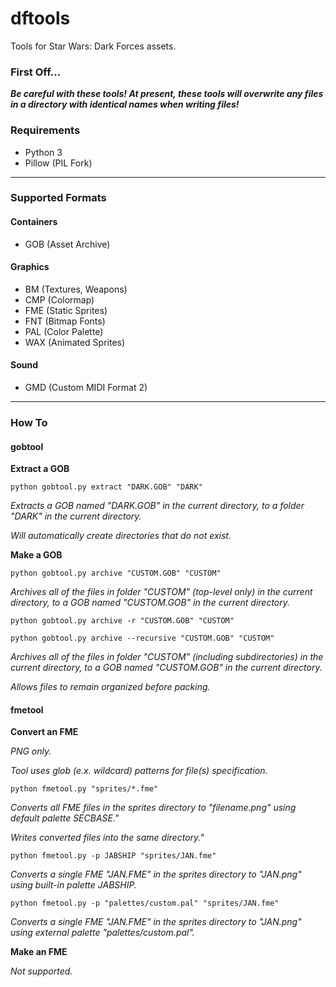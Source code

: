 # dftools
Tools for Star Wars: Dark Forces assets.

### First Off...
***Be careful with these tools! At present, these tools will overwrite any files in a directory with identical names when writing files!***

### Requirements
* Python 3
* Pillow (PIL Fork)

***

### Supported Formats

#### Containers
* GOB (Asset Archive)

#### Graphics
* BM (Textures, Weapons)
* CMP (Colormap)
* FME (Static Sprites)
* FNT (Bitmap Fonts)
* PAL (Color Palette)
* WAX (Animated Sprites)

#### Sound
* GMD (Custom MIDI Format 2)

***

### How To

#### gobtool
**Extract a GOB**

`python gobtool.py extract "DARK.GOB" "DARK"`

*Extracts a GOB named "DARK.GOB" in the current directory, to a folder "DARK" in the current directory.*

*Will automatically create directories that do not exist.*

**Make a GOB**

`python gobtool.py archive "CUSTOM.GOB" "CUSTOM"`

*Archives all of the files in folder "CUSTOM" (top-level only) in the current directory, to a GOB named "CUSTOM.GOB" in the current directory.*

`python gobtool.py archive -r "CUSTOM.GOB" "CUSTOM"`

`python gobtool.py archive --recursive "CUSTOM.GOB" "CUSTOM"`

*Archives all of the files in folder "CUSTOM" (including subdirectories) in the current directory, to a GOB named "CUSTOM.GOB" in the current directory.*

*Allows files to remain organized before packing.*

#### fmetool
**Convert an FME**

*PNG only.*

*Tool uses glob (e.x. wildcard) patterns for file(s) specification.*

`python fmetool.py "sprites/*.fme"`

*Converts all FME files in the sprites directory to "filename.png" using default palette SECBASE."*

*Writes converted files into the same directory."*

`python fmetool.py -p JABSHIP "sprites/JAN.fme"`

*Converts a single FME "JAN.FME" in the sprites directory to "JAN.png" using built-in palette JABSHIP.*

`python fmetool.py -p "palettes/custom.pal" "sprites/JAN.fme"`

*Converts a single FME "JAN.FME" in the sprites directory to "JAN.png" using external palette "palettes/custom.pal".*

**Make an FME**

*Not supported.*